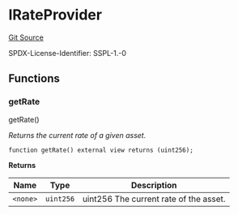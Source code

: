 # IRateProvider
[Git Source](https://github.com/manifoldfinance/mevETH2/blob/fb1b10e0f4766c0b96be04b99ddfd379368057c1/src/interfaces/IRateProvider.sol)

SPDX-License-Identifier: SSPL-1.-0


## Functions
### getRate

getRate()

*Returns the current rate of a given asset.*


```solidity
function getRate() external view returns (uint256);
```
**Returns**

|Name|Type|Description|
|----|----|-----------|
|`<none>`|`uint256`|uint256 The current rate of the asset.|


